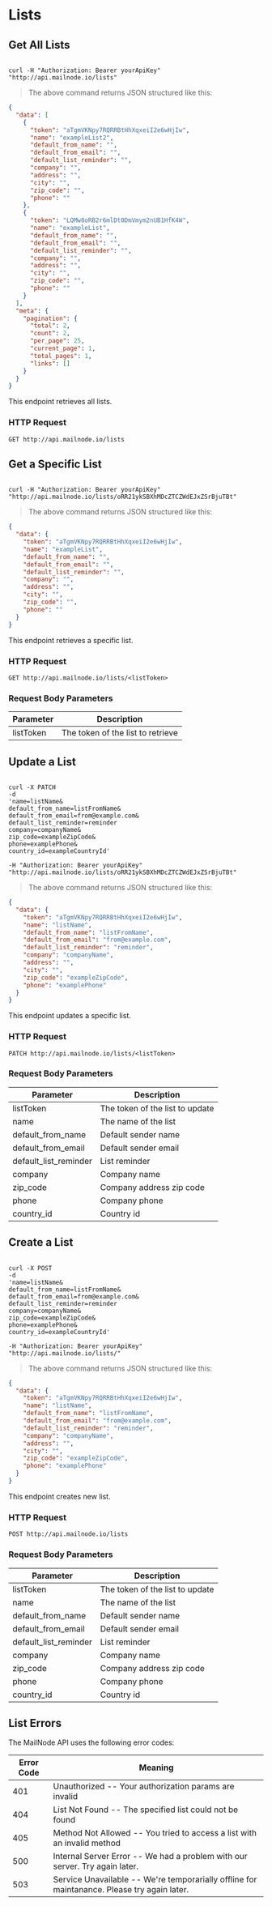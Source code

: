 # Lists

## Get All Lists


```shell

curl -H "Authorization: Bearer yourApiKey" "http://api.mailnode.io/lists"

```

> The above command returns JSON structured like this:

```json
{
  "data": [
    {
      "token": "aTgmVKNpy7RQRRBtHhXqxeiI2e6wHjIw",
      "name": "exampleList2",
      "default_from_name": "",
      "default_from_email": "",
      "default_list_reminder": "",
      "company": "",
      "address": "",
      "city": "",
      "zip_code": "",
      "phone": ""
    },
    {
      "token": "LQMw8oRB2r6mlDt0DmVmym2nUB1HfK4W",
      "name": "exampleList",
      "default_from_name": "",
      "default_from_email": "",
      "default_list_reminder": "",
      "company": "",
      "address": "",
      "city": "",
      "zip_code": "",
      "phone": ""
    }
  ],
  "meta": {
    "pagination": {
      "total": 2,
      "count": 2,
      "per_page": 25,
      "current_page": 1,
      "total_pages": 1,
      "links": []
    }
  }
}
```

This endpoint retrieves all lists.

### HTTP Request

`GET http://api.mailnode.io/lists`



## Get a Specific List

```shell

curl -H "Authorization: Bearer yourApiKey" "http://api.mailnode.io/lists/oRR21ykSBXhMDcZTCZWdEJxZSrBjuTBt"

```

> The above command returns JSON structured like this:

```json
{
  "data": {
    "token": "aTgmVKNpy7RQRRBtHhXqxeiI2e6wHjIw",
    "name": "exampleList",
    "default_from_name": "",
    "default_from_email": "",
    "default_list_reminder": "",
    "company": "",
    "address": "",
    "city": "",
    "zip_code": "",
    "phone": ""
  }
}
```

This endpoint retrieves a specific list.

### HTTP Request

`GET http://api.mailnode.io/lists/<listToken>`

### Request Body Parameters

Parameter | Description
--------- | -----------
listToken | The token of the list to retrieve


## Update a List

```shell

curl -X PATCH
-d
'name=listName&
default_from_name=listFromName&
default_from_email=from@example.com&
default_list_reminder=reminder
company=companyName&
zip_code=exampleZipCode&
phone=examplePhone&
country_id=exampleCountryId'

-H "Authorization: Bearer yourApiKey"
"http://api.mailnode.io/lists/oRR21ykSBXhMDcZTCZWdEJxZSrBjuTBt"

```

> The above command returns JSON structured like this:

```json
{
  "data": {
    "token": "aTgmVKNpy7RQRRBtHhXqxeiI2e6wHjIw",
    "name": "listName",
    "default_from_name": "listFromName",
    "default_from_email": "from@example.com",
    "default_list_reminder": "reminder",
    "company": "companyName",
    "address": "",
    "city": "",
    "zip_code": "exampleZipCode",
    "phone": "examplePhone"
  }
}
```

This endpoint updates a specific list.

### HTTP Request

`PATCH http://api.mailnode.io/lists/<listToken>`

### Request Body Parameters

Parameter | Description
--------- | -----------
listToken | The token of the list to update
name | The name of the list
default_from_name | Default sender name
default_from_email | Default sender email
default_list_reminder | List reminder
company| Company name
zip_code | Company address zip code
phone | Company phone
country_id | Country id

## Create a List

```shell

curl -X POST
-d
'name=listName&
default_from_name=listFromName&
default_from_email=from@example.com&
default_list_reminder=reminder
company=companyName&
zip_code=exampleZipCode&
phone=examplePhone&
country_id=exampleCountryId'

-H "Authorization: Bearer yourApiKey"
"http://api.mailnode.io/lists/"

```

> The above command returns JSON structured like this:

```json
{
  "data": {
    "token": "aTgmVKNpy7RQRRBtHhXqxeiI2e6wHjIw",
    "name": "listName",
    "default_from_name": "listFromName",
    "default_from_email": "from@example.com",
    "default_list_reminder": "reminder",
    "company": "companyName",
    "address": "",
    "city": "",
    "zip_code": "exampleZipCode",
    "phone": "examplePhone"
  }
}
```

This endpoint creates new list.

### HTTP Request

`POST http://api.mailnode.io/lists`

### Request Body Parameters

Parameter | Description
--------- | -----------
listToken | The token of the list to update
name | The name of the list
default_from_name | Default sender name
default_from_email | Default sender email
default_list_reminder | List reminder
company| Company name
zip_code | Company address zip code
phone | Company phone
country_id | Country id



## List Errors

The MailNode API uses the following error codes:


Error Code | Meaning
---------- | -------
401 | Unauthorized -- Your authorization params are invalid
404 | List Not Found -- The specified list could not be found
405 | Method Not Allowed -- You tried to access a list with an invalid method
500 | Internal Server Error -- We had a problem with our server. Try again later.
503 | Service Unavailable -- We're temporarially offline for maintanance. Please try again later.
